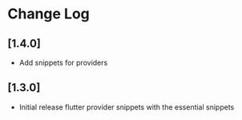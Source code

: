 # Change Log

## [1.4.0]

- Add snippets for providers

## [1.3.0]

- Initial release flutter provider snippets with the essential snippets